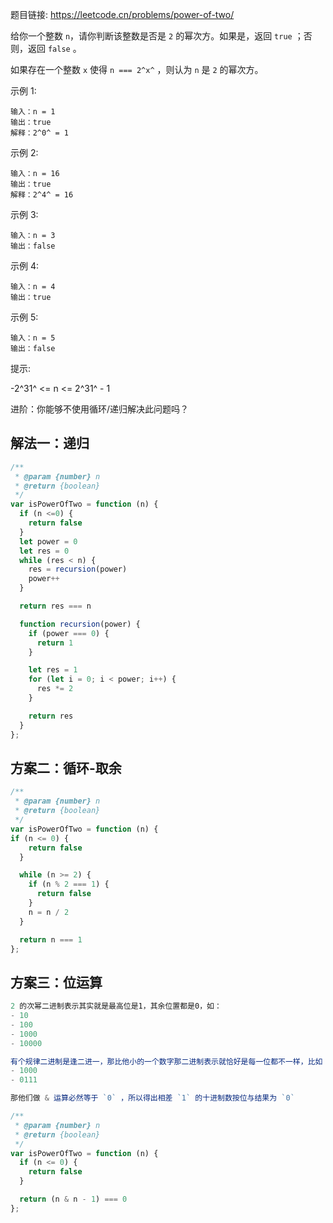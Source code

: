 题目链接: https://leetcode.cn/problems/power-of-two/

给你一个整数 `n`，请你判断该整数是否是 `2` 的幂次方。如果是，返回 `true` ；否则，返回 `false` 。

如果存在一个整数 `x` 使得 `n === 2^x^` ，则认为 `n` 是 `2` 的幂次方。

示例 1:

```
输入：n = 1
输出：true
解释：2^0^ = 1
```

示例 2:

```
输入：n = 16
输出：true
解释：2^4^ = 16
```

示例 3:

```
输入：n = 3
输出：false
```

示例 4:

```
输入：n = 4
输出：true
```

示例 5:

```
输入：n = 5
输出：false
```

提示:

-2^31^ <= n <= 2^31^ - 1

进阶：你能够不使用循环/递归解决此问题吗？

## 解法一：递归

```JavaScript
/**
 * @param {number} n
 * @return {boolean}
 */
var isPowerOfTwo = function (n) {
  if (n <=0) {
    return false
  }
  let power = 0
  let res = 0
  while (res < n) {
    res = recursion(power)
    power++
  }

  return res === n

  function recursion(power) {
    if (power === 0) {
      return 1
    }

    let res = 1
    for (let i = 0; i < power; i++) {
      res *= 2
    }

    return res
  }
};
```

## 方案二：循环-取余

```JavaScript
/**
 * @param {number} n
 * @return {boolean}
 */
var isPowerOfTwo = function (n) {
if (n <= 0) {
    return false
  }

  while (n >= 2) {
    if (n % 2 === 1) {
      return false
    }
    n = n / 2
  }

  return n === 1
};
```

## 方案三：位运算

```JavaScript
2 的次幂二进制表示其实就是最高位是1，其余位置都是0，如：
- 10
- 100
- 1000
- 10000

有个规律二进制是逢二进一，那比他小的一个数字那二进制表示就恰好是每一位都不一样，比如 `8` 和 `7`，二进制表示分别为
- 1000
- 0111

那他们做 & 运算必然等于 `0` ，所以得出相差 `1` 的十进制数按位与结果为 `0`

/**
 * @param {number} n
 * @return {boolean}
 */
var isPowerOfTwo = function (n) {
  if (n <= 0) {
    return false
  }

  return (n & n - 1) === 0
};
```
